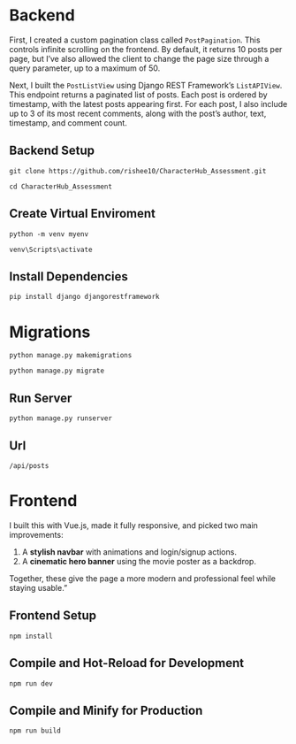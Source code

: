 # Backend

First, I created a custom pagination class called `PostPagination`. This controls infinite scrolling on the frontend. By default, it returns 10 posts per page, but I’ve also allowed the client to change the page size through a query parameter, up to a maximum of 50.

Next, I built the `PostListView` using Django REST Framework’s `ListAPIView`. This endpoint returns a paginated list of posts. Each post is ordered by timestamp, with the latest posts appearing first. For each post, I also include up to 3 of its most recent comments, along with the post’s author, text, timestamp, and comment count.

## Backend Setup

```git clone https://github.com/rishee10/CharacterHub_Assessment.git```

```cd CharacterHub_Assessment```

## Create Virtual Enviroment 

```python -m venv myenv```

```venv\Scripts\activate```

## Install Dependencies

```pip install django djangorestframework```

# Migrations

```python manage.py makemigrations```

```python manage.py migrate```

## Run Server

```python manage.py runserver```

## Url

```/api/posts```

# Frontend

I built this with Vue.js, made it fully responsive, and picked two main improvements:
 
1. A **stylish navbar** with animations and login/signup actions.
2. A **cinematic hero banner** using the movie poster as a backdrop.
    
Together, these give the page a more modern and professional feel while staying usable.”

## Frontend Setup

```npm install```

## Compile and Hot-Reload for Development

```npm run dev```

## Compile and Minify for Production

```npm run build```

